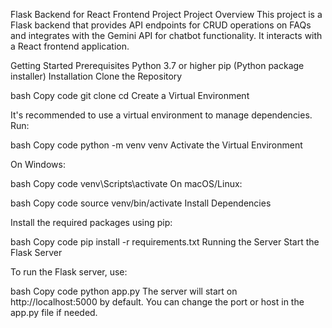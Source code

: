 Flask Backend for React Frontend Project
Project Overview
This project is a Flask backend that provides API endpoints for CRUD operations on FAQs and integrates with the Gemini API for chatbot functionality. It interacts with a React frontend application.

Getting Started
Prerequisites
Python 3.7 or higher
pip (Python package installer)
Installation
Clone the Repository

bash
Copy code
git clone <repository-url>
cd <repository-directory>
Create a Virtual Environment

It's recommended to use a virtual environment to manage dependencies. Run:

bash
Copy code
python -m venv venv
Activate the Virtual Environment

On Windows:

bash
Copy code
venv\Scripts\activate
On macOS/Linux:

bash
Copy code
source venv/bin/activate
Install Dependencies

Install the required packages using pip:

bash
Copy code
pip install -r requirements.txt
Running the Server
Start the Flask Server

To run the Flask server, use:

bash
Copy code
python app.py
The server will start on http://localhost:5000 by default. You can change the port or host in the app.py file if needed.
